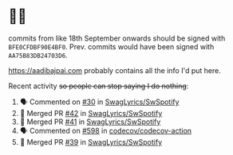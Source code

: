 # 👋🏻
<!--
**aadibajpai/aadibajpai** is a ✨ _special_ ✨ repository because its `README.md` (this file) appears on your GitHub profile.
-->
commits from like 18th September onwards should be signed with `BFE0CFDBF90E4BF0`. Prev. commits would have been signed with `AA75B83DB24703D6`.

https://aadibajpai.com probably contains all the info I'd put here.

Recent activity ~~so people can stop saying I do nothing~~:
<!--START_SECTION:activity-->
1. 🗣 Commented on [#30](https://github.com/SwagLyrics/SwSpotify/issues/30) in [SwagLyrics/SwSpotify](https://github.com/SwagLyrics/SwSpotify)
2. 🎉 Merged PR [#42](https://github.com/SwagLyrics/SwSpotify/pull/42) in [SwagLyrics/SwSpotify](https://github.com/SwagLyrics/SwSpotify)
3. 🎉 Merged PR [#41](https://github.com/SwagLyrics/SwSpotify/pull/41) in [SwagLyrics/SwSpotify](https://github.com/SwagLyrics/SwSpotify)
4. 🗣 Commented on [#598](https://github.com/codecov/codecov-action/issues/598) in [codecov/codecov-action](https://github.com/codecov/codecov-action)
5. 🎉 Merged PR [#39](https://github.com/SwagLyrics/SwSpotify/pull/39) in [SwagLyrics/SwSpotify](https://github.com/SwagLyrics/SwSpotify)
<!--END_SECTION:activity-->
